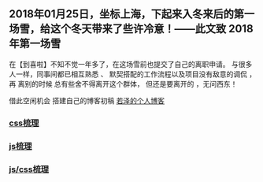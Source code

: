 ##  2018年01月25日，坐标上海，下起来入冬来后的第一场雪，给这个冬天带来了些许冷意！——此文致 2018年第一场雪


在【到喜啦】不知不觉一年多了，在这场雪前也提交了自己的离职申请。 与很多人一样，同事间都已相互熟悉 、 默契搭配的工作流程以及项目没有敌意的调侃 ，再 离别的时候 总有些舍不得离开这个群体， 但还是要离开的 ，无问西东！


借此空闲机会 搭建自己的博客初稿 [若泽的个人博客](若泽的个人博客 "http://wwlin.cn") 


### [css梳理](CSS篇实用小技巧 "https://github.com/lost-xming/20180125/tree/master/CSS篇实用小技巧") 

### [js梳理](JS篇 "https://github.com/lost-xming/20180125/tree/master/JS篇") 

### [js/css梳理](混编 "https://github.com/lost-xming/20180125/tree/master/混编") 